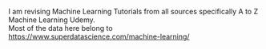 I am revising Machine Learning Tutorials from all sources specifically A to Z Machine Learning Udemy.  
Most of the data here belong to https://www.superdatascience.com/machine-learning/  

